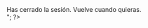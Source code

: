 <?php 

	unset($_SESSION);

	$datos_cookie = session_get_cookie_params();

	setcookie( session_name(), NULL, time()-999999, $datos_cookie["path"], $datos_cookie["domain"], $datos_cookie["secure"],
	$datos_cookie["httponly"]);
	session_destroy(); // destruyo la sesión
	echo "<br>Has cerrado la sesión. Vuelve cuando quieras.<br>";

	 ?>
